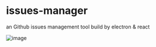 # issues-manager
an Github issues management tool build by electron &amp; react

![image](https://user-images.githubusercontent.com/22437181/63096174-c2c66d00-bf9f-11e9-861b-adae5b5715c1.png)
